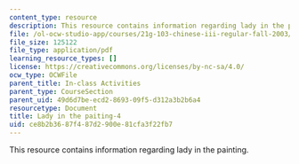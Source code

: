 ```yaml
---
content_type: resource
description: This resource contains information regarding lady in the painting.
file: /ol-ocw-studio-app/courses/21g-103-chinese-iii-regular-fall-2003/ce8b2b3687f487d2900e81cfa3f22fb7_MIT21G_103F03_painting4.pdf
file_size: 125122
file_type: application/pdf
learning_resource_types: []
license: https://creativecommons.org/licenses/by-nc-sa/4.0/
ocw_type: OCWFile
parent_title: In-class Activities
parent_type: CourseSection
parent_uid: 49d6d7be-ecd2-8693-09f5-d312a3b2b6a4
resourcetype: Document
title: Lady in the paiting-4
uid: ce8b2b36-87f4-87d2-900e-81cfa3f22fb7
---
```

This resource contains information regarding lady in the painting.